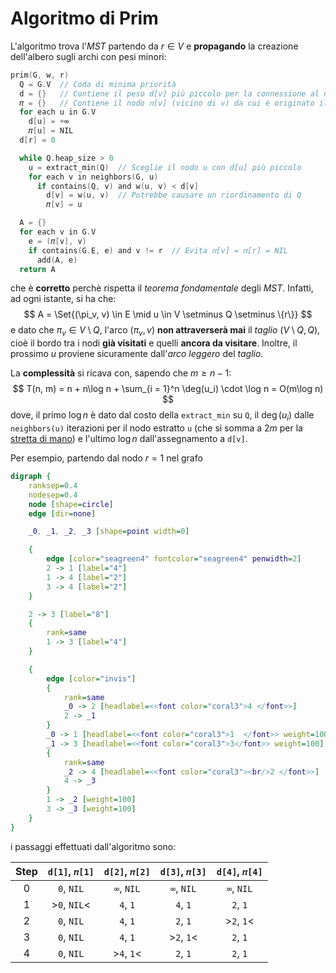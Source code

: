 # Algoritmo di Prim

L'algoritmo trova l'_MST_ partendo da $r \in V$ e **propagando** la creazione dell'albero sugli archi con pesi minori:
```c
prim(G, w, r)
  Q = G.V  // Coda di minima priorità
  d = {}   // Contiene il peso d[v] più piccolo per la connessione al nodo v
  𝜋 = {}   // Contiene il nodo 𝜋[v] (vicino di v) da cui è originato il peso d[v]
  for each u in G.V
    d[u] = +∞
    𝜋[u] = NIL
  d[r] = 0

  while Q.heap_size > 0
    u = extract_min(Q)  // Sceglie il nodo u con d[u] più piccolo
    for each v in neighbors(G, u)
      if contains(Q, v) and w(u, v) < d[v]
        d[v] = w(u, v)  // Potrebbe causare un riordinamento di Q
        𝜋[v] = u

  A = {}
  for each v in G.V
    e = (𝜋[v], v)
    if contains(G.E, e) and v != r  // Evita 𝜋[v] = 𝜋[r] = NIL
      add(A, e)
  return A
```
che è **corretto** perchè rispetta il _teorema fondamentale_ degli _MST_.
Infatti, ad ogni istante, si ha che:
$$
A = \Set{(\pi_v, v) \in E \mid u \in V \setminus Q \setminus \{r\}}
$$
e dato che $\pi_v \in V \setminus Q$, l'arco $(\pi_v, v)$ **non attraverserà mai** il _taglio_ $(V \setminus Q, Q)$, cioè il bordo tra i nodi **già visitati** e quelli **ancora da visitare**.
Inoltre, il prossimo $u$ proviene sicuramente dall'_arco leggero_ del _taglio_.

La **complessità** si ricava con, sapendo che $m \geq n-1$:
$$
T(n, m) = n + n\log n + \sum_{i = 1}^n \deg(u_i) \cdot \log n = O(m\log n)
$$
dove, il primo $\log n$ è dato dal costo della `extract_min` su `Q`, il $\deg(u_i)$ dalle `neighbors(u)` iterazioni per il nodo estratto `u` (che si somma a $2m$ per la [stretta di mano](../../01/02/README.md#proprietà)) e l'ultimo $\log n$ dall'assegnamento a `d[v]`.

Per esempio, partendo dal nodo $r = 1$ nel grafo
```dot process
digraph {
	ranksep=0.4
	nodesep=0.4
	node [shape=circle]
	edge [dir=none]

	_0, _1, _2, _3 [shape=point width=0]

	{
		edge [color="seagreen4" fontcolor="seagreen4" penwidth=2]
		2 -> 1 [label="4"]
		1 -> 4 [label="2"]
		3 -> 4 [label="2"]
	}

	2 -> 3 [label="8"]
	{
		rank=same
		1 -> 3 [label="4"]
	}

	{
		edge [color="invis"]
		{
			rank=same
			_0 -> 2 [headlabel=<<font color="coral3">4 </font>>]
			2 -> _1
		}
		_0 -> 1 [headlabel=<<font color="coral3">1  </font>> weight=100]
		_1 -> 3 [headlabel=<<font color="coral3">3</font>> weight=100]
		{
			rank=same
			_2 -> 4 [headlabel=<<font color="coral3"><br/>2 </font>>]
			4 -> _3
		}
		1 -> _2 [weight=100]
		3 -> _3 [weight=100]
	}
}
```
i passaggi effettuati dall'algoritmo sono:

| Step | `d[1]`, `𝜋[1]` | `d[2]`, `𝜋[2]` | `d[3]`, `𝜋[3]` | `d[4]`, `𝜋[4]` |
|:-:|:-:|:-:|:-:|:-:|
| 0 | `0`, `NIL` | `∞`, `NIL` | `∞`, `NIL` | `∞`, `NIL` |
| 1 | >`0`, `NIL`< | `4`, `1` | `4`, `1` | `2`, `1` |
| 2 | `0`, `NIL` | `4`, `1` | `2`, `1` | >`2`, `1`< |
| 3 | `0`, `NIL` | `4`, `1` | >`2`, `1`< | `2`, `1` |
| 4 | `0`, `NIL` | >`4`, `1`< | `2`, `1` | `2`, `1` |
